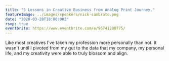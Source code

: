 ```yaml
---
title: "5 Lessons in Creative Business from Analog Print Journey."
featureImage: ../images/speakers/nick-sambrato.png
date: "2020-03-28T18:00:00Z"
rsvp: true
eventbrite: https://www.eventbrite.com/e/96741280775/
---
```

Like most creatives I've taken my profession more personally than not. It wasn't until I pivoted from my gut to the data that my company, my personal life, and my creativity were able to truly blossom and align.
